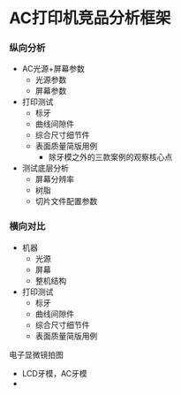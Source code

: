 # AC打印机竞品分析框架

### 纵向分析

- AC光源+屏幕参数
  - 光源参数
  - 屏幕参数
- 打印测试
  - 标牙
  - 曲线间隙件
  - 综合尺寸细节件
  - 表面质量简版用例
    - 除牙模之外的三款案例的观察核心点
- 测试底层分析
  - 屏幕分辨率
  - 树脂
  - 切片文件配置参数

### 横向对比

- 机器
  - 光源
  - 屏幕
  - 整机结构
- 打印测试
  - 标牙
  - 曲线间隙件
  - 综合尺寸细节件
  - 表面质量简版用例



电子显微镜拍图

- LCD牙模，AC牙模
- 

